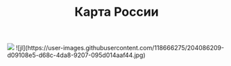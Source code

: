 <html lang='ru'>
  <head>
      <title>Гербы Росии проект по</title>
  </head>
  <body>
    <header>
      <h1><div aligh=center> Карта России </div></h1>
    </header>
    <a href="[герб ярославля.pdf](https://github.com/Nikita1451/nikita.github.io/files/10169291/default.pdf)"> <img src="![герб ярславля](https://user-images.githubusercontent.com/118666275/204868360-4a0b91fc-e392-4ac0-b63f6e4b00fbae54.jpg) alt="герб"></a>
  </body>
</html>
![jl](https://user-images.githubusercontent.com/118666275/204086209-d09108e5-d68c-4da8-9207-095d014aaf44.jpg)
